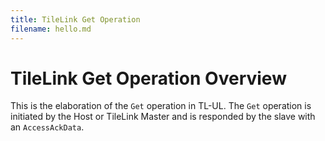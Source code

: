 ```yaml
---
title: TileLink Get Operation
filename: hello.md
--- 
```


# TileLink Get Operation Overview
This is the elaboration of the `Get` operation in TL-UL. The `Get` operation is initiated by the Host or TileLink Master and is responded by the slave with an `AccessAckData`.

